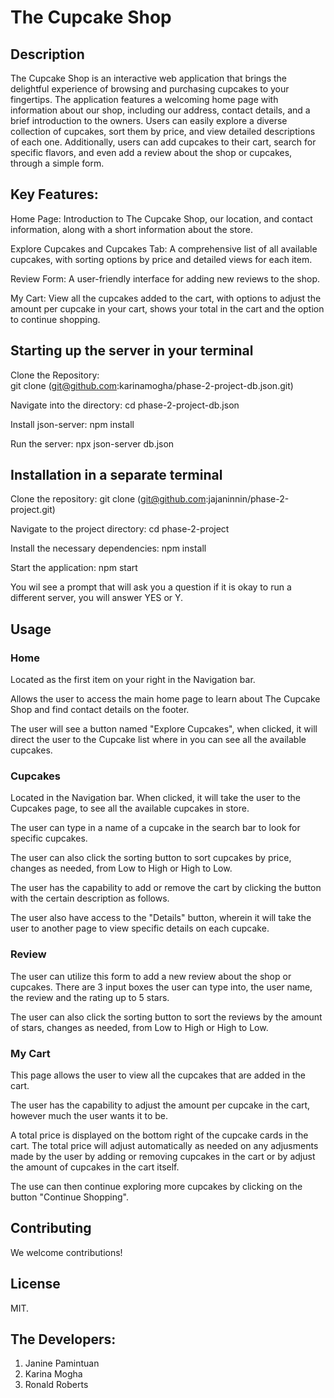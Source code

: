 # The Cupcake Shop
                                 
## Description

The Cupcake Shop is an interactive web application that brings the delightful experience of browsing and purchasing cupcakes to your fingertips. The application features a welcoming home page with information about our shop, including our address, contact details, and a brief introduction to the owners. Users can easily explore a diverse collection of cupcakes, sort them by price, and view detailed descriptions of each one. Additionally, users can add cupcakes to their cart, search for specific flavors, and even add a review about the shop or cupcakes, through a simple form.

## Key Features:
Home Page: Introduction to The Cupcake Shop, our location, and contact information, along with a short information about the store.

Explore Cupcakes and Cupcakes Tab: A comprehensive list of all available cupcakes, with sorting options by price and detailed views for each item.

Review Form: A user-friendly interface for adding new reviews to the shop.

My Cart: View all the cupcakes added to the cart, with options to adjust the amount per cupcake in your cart, shows your total in the cart and the option to continue shopping.

## Starting up the server in your terminal
Clone the Repository:  
git clone (git@github.com:karinamogha/phase-2-project-db.json.git)

Navigate into the directory: 
cd phase-2-project-db.json             

Install json-server: 
npm install

Run the server:
npx json-server db.json

## Installation in a separate terminal
Clone the repository:
git clone (git@github.com:jajaninnin/phase-2-project.git)

Navigate to the project directory:
cd phase-2-project

Install the necessary dependencies:
npm install

Start the application:
npm start

You wil see a prompt that will ask you a question if it is okay to run a different server, you will answer YES or Y.

## Usage  

### Home
Located as the first item on your right in the Navigation bar. 

Allows the user to access the main home page to learn about The Cupcake Shop and find contact details on the footer.

The user will see a button named "Explore Cupcakes", when clicked, it will direct the user to the Cupcake list where in you can see all the available cupcakes.

### Cupcakes
Located in the Navigation bar. When clicked, it will take the user to the Cupcakes page, to see all the available cupcakes in store.

The user can type in a name of a cupcake in the search bar to look for specific cupcakes. 

The user can also click the sorting button to sort cupcakes by price, changes as needed, from Low to High or High to Low. 

The user has the capability to add or remove the cart by clicking the button with the certain description as follows. 

The user also have access to the "Details" button, wherein it will take the user to another page to view specific details on each cupcake.

### Review
The user can utilize this form to add a new review about the shop or cupcakes. There are 3 input boxes the user can type into, the user name, the review and the rating up to 5 stars. 

The user can also click the sorting button to sort the reviews by the amount of stars, changes as needed, from Low to High or High to Low.

### My Cart
This page allows the user to view all the cupcakes that are added in the cart. 

The user has the capability to adjust the amount per cupcake in the cart, however much the user wants it to be.

A total price is displayed on the bottom right of the cupcake cards in the cart. The total price will adjust automatically as needed on any adjusments made by the user by adding or removing cupcakes in the cart or by adjust the amount of cupcakes in the cart itself.

The use can then continue exploring more cupcakes by clicking on the button "Continue Shopping".

## Contributing

We welcome contributions!

## License

MIT.

## The Developers:
1. Janine Pamintuan
2. Karina Mogha
3. Ronald Roberts
